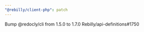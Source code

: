 ```yaml
---
"@rebilly/client-php": patch
---
```


Bump @redocly/cli from 1.5.0 to 1.7.0 Rebilly/api-definitions#1750
